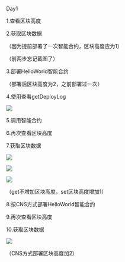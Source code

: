 Day1

1.查看区块高度

2.获取区块数据

（因为提前部署了一次智能合约，区块高度应为1）

（前两步忘记截图了）

3.部署HelloWorld智能合约

（部署后区块高度为2，之前部署过一次）

4.使用查看getDeployLog

![](https://github.com/qukuailianniubi/Homework/raw/master/DAY1/%E9%BB%84%E5%AD%90%E5%87%AF/assert/deploy.png)

5.调用智能合约

6.再次查看区块高度

7.获取区块数据

![](https://github.com/qukuailianniubi/Homework/raw/master/DAY1/%E9%BB%84%E5%AD%90%E5%87%AF/assert/call1.png)

![](https://github.com/qukuailianniubi/Homework/raw/master/DAY1/%E9%BB%84%E5%AD%90%E5%87%AF/assert/call2.png)

![](https://github.com/qukuailianniubi/Homework/raw/master/DAY1/%E9%BB%84%E5%AD%90%E5%87%AF/assert/call3.png)

（get不增加区块高度，set区块高度增加1）

8.按CNS方式部署HelloWorld智能合约

9.再次查看区块高度

10.获取区块数据

![](https://github.com/qukuailianniubi/Homework/raw/master/DAY1/%E9%BB%84%E5%AD%90%E5%87%AF/assert/CNSdeploy.png)

（CNS方式部署区块高度加2）